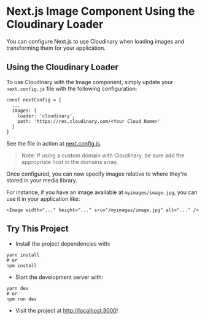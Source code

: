 # Next.js Image Component Using the Cloudinary Loader

You can configure Next.js to use Cloudinary when loading images and transforming them for your application.

## Using the Cloudinary Loader

To use Cloudinary with the Image component, simply update your `next.config.js` file with the following configuration:

```
const nextConfig = {
  ...
  images: {
    loader: 'cloudinary',
    path: 'https://res.cloudinary.com/<Your Cloud Name>'
  }
}
```

See the file in action at [next.config.js](next.config.js).

> Note: If using a custom domain with Cloudinary, be sure add the appropriate host in the domains array.

Once configured, you can now specify images relative to where they're stored in your media library.

For instance, if you have an image available at `myimages/image.jpg`, you can use it in your application like:

```
<Image width="..." height="..." src="/myimages/image.jpg" alt="..." />
```

## Try This Project

* Install the project dependencies with:

```
yarn install
# or
npm install
```

* Start the development server with:

```
yarn dev
# or
npm run dev
```

* Visit the project at <http://localhost:3000>!